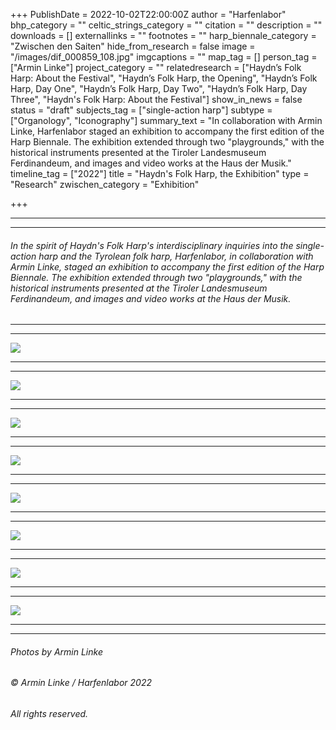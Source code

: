 +++
PublishDate = 2022-10-02T22:00:00Z
author = "Harfenlabor"
bhp_category = ""
celtic_strings_category = ""
citation = ""
description = ""
downloads = []
externallinks = ""
footnotes = ""
harp_biennale_category = "Zwischen den Saiten"
hide_from_research = false
image = "/images/dif_000859_108.jpg"
imgcaptions = ""
map_tag = []
person_tag = ["Armin Linke"]
project_category = ""
relatedresearch = ["Haydn’s Folk Harp: About the Festival", "Haydn’s Folk Harp, the Opening", "Haydn’s Folk Harp, Day One", "Haydn’s Folk Harp, Day Two", "Haydn’s Folk Harp, Day Three", "Haydn's Folk Harp: About the Festival"]
show_in_news = false
status = "draft"
subjects_tag = ["single-action harp"]
subtype = ["Organology", "Iconography"]
summary_text = "In collaboration with Armin Linke, Harfenlabor staged an exhibition to accompany the first edition of the Harp Biennale. The exhibition extended through two \"playgrounds,\" with the historical instruments presented at the Tiroler Landesmuseum Ferdinandeum, and images and video works at the Haus der Musik."
timeline_tag = ["2022"]
title = "Haydn's Folk Harp, the Exhibition"
type = "Research"
zwischen_category = "Exhibition"

+++
***

***

###### In the spirit of Haydn's Folk Harp's interdisciplinary inquiries into the <span id="subjects_tag">single-action harp</span> and the <span id="subjects_tag">Tyrolean folk harp</span>, Harfenlabor, in collaboration with <span id="person_tag">Armin Linke</span>, staged an exhibition to accompany the first edition of the Harp Biennale. The exhibition extended through two "playgrounds," with the historical instruments presented at the Tiroler Landesmuseum Ferdinandeum, and images and video works at the Haus der Musik.

***

***

![](/images/dif_000859_43.jpg)

***

***

![](/images/dif_000859_63.jpg)

***

***

![](/images/dif_000859_51.jpg)

***

***

![](/images/dif_000859_38.jpg)

***

***

![](/images/dif_000859_65.jpg)

***

***

![](/images/dif_000859_32.jpg)

***

***

![](/images/img_0257.JPG)

***

***

![](/images/hold-dif_000859_102.png)

***

***

###### Photos by Armin Linke

###### © Armin Linke / Harfenlabor 2022

###### All rights reserved.
